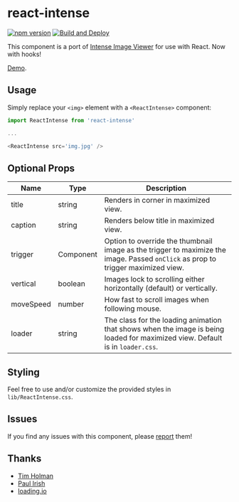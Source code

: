 # react-intense

[![npm version](https://badge.fury.io/js/react-intense.svg)](https://badge.fury.io/js/react-intense) [![Build and Deploy](https://github.com/brycedorn/react-intense/actions/workflows/deploy.yml/badge.svg)](https://github.com/brycedorn/react-intense/actions/workflows/deploy.yml)

This component is a port of [Intense Image Viewer](http://tholman.com/intense-images/) for use with React. Now with hooks!

[Demo](https://bryce.io/react-intense).

## Usage

Simply replace your `<img>` element with a `<ReactIntense>` component:

```javascript
import ReactIntense from 'react-intense'

...

<ReactIntense src='img.jpg' />
```

## Optional Props

| Name      | Type           | Description                                                                                                                      |
| --------- | -------------- | -------------------------------------------------------------------------------------------------------------------------------- |
| title     | string         | Renders in corner in maximized view.                                                                                             |
| caption   | string         | Renders below title in maximized view.                                                                                           |
| trigger   | Component<any> | Option to override the thumbnail image as the trigger to maximize the image. Passed `onClick` as prop to trigger maximized view. |
| vertical  | boolean        | Images lock to scrolling either horizontally (default) or vertically.                                                            |
| moveSpeed | number         | How fast to scroll images when following mouse.                                                                                  |
| loader    | string         | The class for the loading animation that shows when the image is being loaded for maximized view. Default is in `loader.css`.    |

## Styling

Feel free to use and/or customize the provided styles in `lib/ReactIntense.css`.

## Issues

If you find any issues with this component, please [report](https://github.com/brycedorn/react-intense/issues) them!

## Thanks

- [Tim Holman](https://github.com/tholman)
- [Paul Irish](https://gist.github.com/paulirish/1579671)
- [loading.io](http://loading.io)
